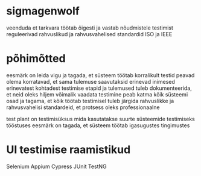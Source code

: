 # sigmagenwolf
veenduda et tarkvara töötab õigesti ja vastab nõudmistele testimist reguleerivad rahvuslikud ja rahvusvahelised standardid ISO ja IEEE

# põhimõtted

eesmärk on leida vigu ja tagada, et süsteem töötab korralikult
testid peavad olema korratavad, et sama tulemuse saavutaksid erinevad inimesed erinevatest kohtadest
testimise etapid ja tulemused tuleb dokumenteerida, et neid oleks hiljem võimalik vaadata
testimine peab katma kõik süsteemi osad ja tagama, et kõik töötab
testimisel tuleb järgida rahvuslikke ja rahvusvahelisi standardeid, et protsess oleks professionaalne

test plant on testimisüksus mida kasutatakse suurte süsteemide testimiseks tööstuses eesmärk on tagada, et süsteem töötab igasugustes tingimustes

# UI testimise raamistikud

Selenium 
Appium
Cypress
JUnit
TestNG
